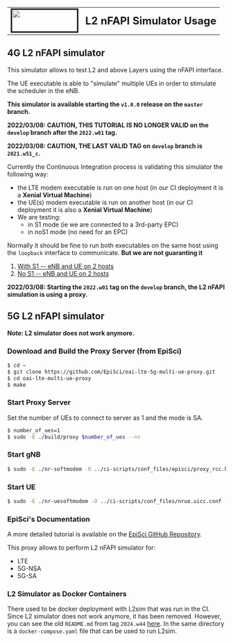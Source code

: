 <table style="border-collapse: collapse; border: none;">
  <tr style="border-collapse: collapse; border: none;">
    <td style="border-collapse: collapse; border: none;">
      <a href="http://www.openairinterface.org/">
         <img src="./images/oai_final_logo.png" alt="" border=3 height=50 width=150>
         </img>
      </a>
    </td>
    <td style="border-collapse: collapse; border: none; vertical-align: center;">
      <b><font size = "5">L2 nFAPI Simulator Usage</font></b>
    </td>
  </tr>
</table>

## 4G L2 nFAPI simulator

This simulator allows to test L2 and above Layers using the nFAPI interface.

The UE executable is able to "simulate" multiple UEs in order to stimulate the scheduler in the eNB.

**This simulator is available starting the `v1.0.0` release on the `master` branch.**

**2022/03/08: CAUTION, THIS TUTORIAL IS NO LONGER VALID on the `develop` branch after the `2022.w01` tag.**

**2022/03/08: CAUTION, THE LAST VALID TAG on `develop` branch is `2021.w51_c`.**

Currently the Continuous Integration process is validating this simulator the following way:

*  the LTE modem executable is run on one host (in our CI deployment it is a **Xenial Virtual Machine**)
*  the UE(s) modem executable is run on another host (in our CI deployment it is also a **Xenial Virtual Machine**)
*  We are testing:
   *   in S1 mode (ie we are connected to a 3rd-party EPC)
   *   in noS1 mode (no need for an EPC)

Normally it should be fine to run both executables on the same host using the `loopback` interface to communicate. **But we are not guaranting it**

1. [With S1 -- eNB and UE on 2 hosts](L2NFAPI_S1.md)
2. [No S1 -- eNB and UE on 2 hosts](L2NFAPI_NOS1.md)


**2022/03/08: Starting the `2022.w01` tag on the `develop` branch, the L2 nFAPI simulation is using a proxy.**

## 5G L2 nFAPI simulator

**Note: L2 simulator does not work anymore.**

### Download and Build the Proxy Server (from EpiSci)

```bash
$ cd ~
$ git clone https://github.com/EpiSci/oai-lte-5g-multi-ue-proxy.git
$ cd oai-lte-multi-ue-proxy
$ make
```

### Start Proxy Server
Set the number of UEs to connect to server as 1 and the mode is SA.
```bash
$ number_of_ues=1
$ sudo -E ./build/proxy $number_of_ues --nr
```

### Start gNB
```bash
$ sudo -E ./nr-softmodem -O ../ci-scripts/conf_files/episci/proxy_rcc.band78.tm1.106PRB.nfapi.conf --nfapi VNF --noS1 --sa --emulate-l1
```
### Start UE
```bash
$ sudo -E ./nr-uesoftmodem -O ../ci-scripts/conf_files/nrue.uicc.conf --nfapi STANDALONE_PNF --node-number 2 --sa --emulate-l1
```
### EpiSci's Documentation
A more detailed tutorial is available on the [EpiSci GitHub Repository](https://github.com/EpiSci/oai-lte-5g-multi-ue-proxy#readme).

This proxy allows to perform L2 nFAPI simulator for:

* LTE
* 5G-NSA
* 5G-SA

### L2 Simulator as Docker Containers

There used to be docker deployment with L2sim that was run in the CI. Since L2
simulator does not work anymore, it has been removed. However, you can see the
old `README.md` from tag `2024.w44`
[here](https://gitlab.eurecom.fr/oai/openairinterface5g/-/blob/2024.w44/ci-scripts/yaml_files/5g_l2sim_tdd/README.md).
In the same directory is a `docker-compose.yaml` file that can be used to run
L2sim.
